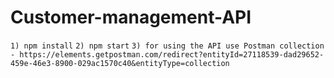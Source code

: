 # Customer-management-API

`1) npm install`
`2) npm start`
`3) for using the API use Postman collection - https://elements.getpostman.com/redirect?entityId=27118539-dad29652-459e-46e3-8900-029ac1570c40&entityType=collection`
